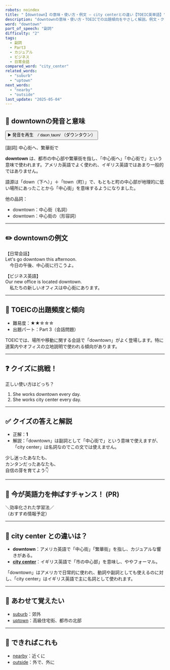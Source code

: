 ```yaml
---
robots: noindex
title: "【downtown】の意味・使い方・例文 ― city centerとの違い【TOEIC英単語】"
description: "downtownの意味・使い方・TOEICでの出題傾向をやさしく解説。例文・クイズ付きでcity centerとの違いもわかりやすく学べます。"
word: "downtown"
part_of_speech: "副詞"
difficulty: "2"
tags:
  - 副詞
  - Part3
  - カジュアル
  - ビジネス
  - 日常会話
compared_word: "city_center"
related_words:
  - "suburb"
  - "uptown"
next_words:
  - "nearby"
  - "outside"
last_update: "2025-05-04"
---
```


## 🔰 downtownの発音と意味

<button class="play-audio" onclick="playTTS('downtown')">
  <span class="play-audio-main">
    ▶️ 発音を再生　/ˈdaʊnˌtaʊn/
  </span>
  <span class="play-audio-sub">
    （ダウンタウン）
  </span>
</button>

[副詞] 中心街へ、繁華街で

**downtown** は、都市の中心部や繁華街を指し、「中心街へ」「中心街で」という意味で使われます。アメリカ英語でよく使われ、イギリス英語ではあまり一般的ではありません。

語源は「down（下へ）」＋「town（町）」で、もともと町の中心部が地理的に低い場所にあったことから「中心街」を意味するようになりました。

他の品詞：  
- downtown：中心街（名詞）
- downtown：中心街の（形容詞）

---

## ✏️ downtownの例文

【日常会話】  
Let's go downtown this afternoon.  
　今日の午後、中心街に行こうよ。

【ビジネス英語】  
Our new office is located downtown.  
　私たちの新しいオフィスは中心街にあります。

---

## 🎯 TOEICの出題頻度と傾向

- 難易度：★★☆☆☆
- 出題パート：Part 3（会話問題）

TOEICでは、場所や移動に関する会話で「downtown」がよく登場します。特に道案内やオフィスの立地説明で使われる傾向があります。

---

## ❓ クイズに挑戦！

正しい使い方はどっち？

1. She works downtown every day.  
2. She works city center every day.

---

## ✅ クイズの答えと解説

- 正解：**1**
- 解説：「downtown」は副詞として「中心街で」という意味で使えますが、「city center」は名詞なのでこの文では使えません。

少し迷ったあなたも、  
カンタンだったあなたも、  
自信の芽を育てよう👇️

---

## 🚀 今が英語力を伸ばすチャンス！ (PR)

<div class="info-center">
＼効率化された学習法／<br>  
（おすすめ情報予定）
</div>

---

## 🤔  city center との違いは？

- **downtown**：アメリカ英語で「中心街」「繁華街」を指し、カジュアルな響きがある。
- **[city center](/city_center)**：イギリス英語で「市の中心部」を意味し、ややフォーマル。

「downtown」はアメリカで日常的に使われ、動詞や副詞としても使えるのに対し、「city center」はイギリス英語で主に名詞として使われます。

---

## 🧩 あわせて覚えたい

- [suburb](/suburb)：郊外
- [uptown](/uptown)：高級住宅街、都市の北部

---

## 📖 できればこれも

- [nearby](/nearby)：近くに
- [outside](/outside)：外で、外に

<!-- cvid: aid16_bid40 -->
